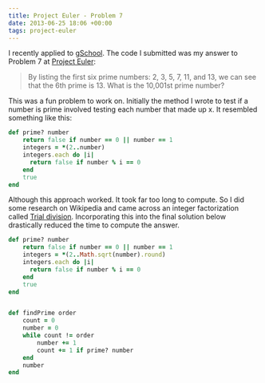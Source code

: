 ```yaml
---
title: Project Euler - Problem 7
date: 2013-06-25 18:06 +00:00
tags: project-euler
---
```


I recently applied to [gSchool](http://www.gschool.it/). The code I submitted was my answer to Problem 7 at [Project Euler](http://projecteuler.net/problem=7):

> By listing the first six prime numbers: 2, 3, 5, 7, 11, and 13, we can see that the 6th prime is 13. 
> What is the 10,001st prime number?

This was a fun problem to work on. Initially the method I wrote to test if a number is prime involved testing each number that made up x. It resembled something like this:

```ruby
def prime? number
    return false if number == 0 || number == 1
    integers = *(2..number)
    integers.each do |i|
      return false if number % i == 0
    end
    true
end
```

Although this approach worked. It took far too long to compute. So I did some research on Wikipedia and came across an integer factorization called [Trial division](http://en.wikipedia.org/wiki/Trial_division). Incorporating this into the final solution below drastically reduced the time to compute the answer.

```ruby
def prime? number
    return false if number == 0 || number == 1
    integers = *(2..Math.sqrt(number).round)
    integers.each do |i|
      return false if number % i == 0
    end
    true
end


def findPrime order
    count = 0
    number = 0
    while count != order
        number += 1
        count += 1 if prime? number
    end
    number
end
```

